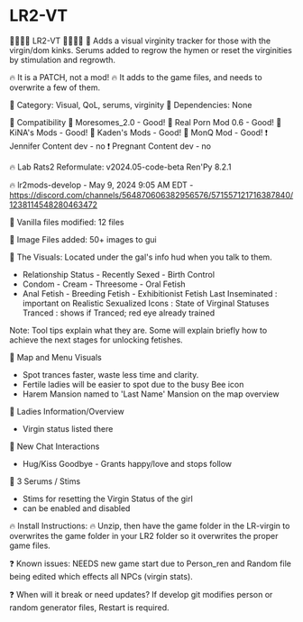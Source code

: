 # LR2-VT
🍒🍒🍒🍒    LR2-VT    🍒🍒🍒🍒 
💮 Adds a visual virginity tracker for those with the virgin/dom kinks.  Serums added to regrow the hymen or reset the virginities by stimulation and regrowth.

🔥 It is a PATCH, not a mod! 
🔥 It adds to the game files, and needs to overwrite a few of them.

💮 Category: Visual, QoL, serums, virginity 💮 Dependencies: None 

💮 Compatibility
🥵 Moresomes_2.0 - Good!
🥵 Real Porn Mod 0.6 - Good!
🥵 KiNA's Mods - Good!
🥵 Kaden's Mods - Good!
🥵 MonQ Mod - Good!
❗ Jennifer Content dev - no
❗ Pregnant Content dev - no

🔥 Lab Rats2 Reformulate: v2024.05-code-beta  Ren'Py 8.2.1

🔥 lr2mods-develop - May 9, 2024 9:05 AM EDT - https://discord.com/channels/564870606382956576/571557121716387840/1238114548280463472

💮 Vanilla files modified: 12 files

💮 Image Files added: 50+ images to gui

💮 The Visuals: Located under the gal's info hud when you talk to them.
- Relationship Status - Recently Sexed - Birth Control
- Condom - Cream - Threesome - Oral Fetish
- Anal Fetish - Breeding Fetish - Exhibitionist Fetish
Last Inseminated : important on Realistic
Sexualized Icons : State of Virginal Statuses
Tranced : shows if Tranced; red eye already trained

Note: Tool tips explain what they are.  Some will explain briefly how to achieve the next stages for unlocking fetishes.

💮 Map and Menu Visuals
- Spot trances faster, waste less time and clarity.
- Fertile ladies will be easier to spot due to the busy Bee icon
- Harem Mansion named to 'Last Name' Mansion on the map overview

💮 Ladies Information/Overview
- Virgin status listed there

💮 New Chat Interactions
- Hug/Kiss Goodbye - Grants happy/love and stops follow

💮 3 Serums / Stims
- Stims for resetting the Virgin Status of the girl
- can be enabled and disabled

🔥 Install Instructions: 🔥
Unzip, then have the game folder in the LR-virgin to overwrites the game folder in your LR2 folder so it overwrites the proper game files.

❓ Known issues: 
NEEDS new game start due to Person_ren and Random file being edited which effects all NPCs (virgin stats).

❓ When will it break or need updates?
If develop git modifies person or random generator files, Restart is required.  
